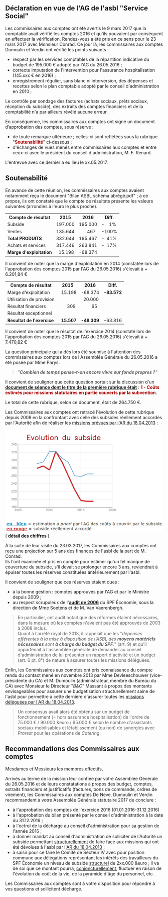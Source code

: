 ## Déclaration en vue de l'AG de l'asbl "Service Social"

Les commissaires aux comptes ont été avertis le 9 mars 2017 que la comptable avait vérifié les comptes 2016 et qu'ils pouvaient par conséquent en effectuer la vérification. Rendez-vous a été pris en ce sens pour le 23 mars 2017 avec Monsieur Conrad.
Ce jour là, les commissaires aux comptes Dumoulin et Verdin ont vérifié les points suivants :

* respect par les services comptables de la répartition indicative du budget de 195.000 &euro; adopté par l'AG du 26.05.2016 ;  
* correcte imputation de l'intervention pour l'assurance hospitalisation (145.xxx &euro; en 2016) ;  
* enregistrement régulier, sans blanc ni interversion, des dépenses et recettes selon le plan comptable adopté par le conseil d'administration en 2010 ;  

Le contrôle par sondage des factures (achats sociaux, prêts sociaux, réception du subside), des extraits des comptes financiers et de la comptabilité n'a par ailleurs révélé aucune erreur.

En conséquence, les commissaires aux comptes ont signé un 
document d’approbation des comptes, sous réserve :

* de toute remarque ultérieure ; celles-ci sont reflétées sous la rubrique "<font color="aa0000"><b>Soutenabilité</b></font>" ci-dessous ;  
* d'échanges de vues menés entre commissaires aux comptes et entre ceux-ci avec le président du conseil d'administration, M. F. Renard.  

L'entrevue avec ce dernier a eu lieu le xx.05.2017.

## Soutenabilité

En avance de cette réunion, les commissaires aux comptes avaient notamment reçu le document "Bilan ASBL schéma abrégé.pdf" ; à ce propos, ils ont constaté que le compte de résultats présente les valeurs suivantes (arrondies à l'euro le plus proche).

<table>
	<tr><th>Compte de résultat</th><th>2015</th><th>2016</th><th>Diff.</th></tr>
	<tr><td>Subside</td><td>197.000</td><td>195.000</td><td>-&nbsp;&nbsp;&nbsp;&nbsp;1%</td></tr>
	<tr><td>Ventes</td><td>135.644</td><td>&nbsp;&nbsp;&nbsp;&nbsp;&nbsp;&nbsp;&nbsp;467</td><td>-100%</td></tr>
	<tr><td><b>Total PRODUITS</b></td><td>332.644</td><td>195.467</td><td>-&nbsp;&nbsp;41%</td></tr>
	<tr><td>Achats et services</td><td>317.446</td><td>263.841</td><td>-&nbsp;&nbsp;17%</td></tr>
	<tr><td><b>Marge d'exploitation</b></td><td>&nbsp;&nbsp;15.198</td><td>-68.374</td></tr>
</table>

Il convient de noter que la marge d'exploitation en 2014 (constatée lors de l'approbation des comptes 2015 par l'AG du 26.05.2016) s'élevait à + 6.201,84 &euro;

<table>
	<tr><th>Compte de résultat</th><th>2015</th><th>2016</th><th>Diff.</th></tr>
	<tr><td>Marge d'exploitation</td><td>&nbsp;&nbsp;15.198</td><td>-68.374</td><td><b>-83.572</b></td></tr>
	<tr><td>Utilisation de provision</td><td>&nbsp;</td><td>&nbsp;&nbsp;20.000</td></tr>
	<tr><td>Résultat financiers</td><td>&nbsp;&nbsp;&nbsp;&nbsp;&nbsp;&nbsp;&nbsp;309</td><td>&nbsp;&nbsp;&nbsp;&nbsp;&nbsp;&nbsp;&nbsp;&nbsp;&nbsp;65</td></tr>
	<tr><td>Résultat exceptionnel</td><td>&nbsp;</td><td>&nbsp;</td></tr>
	<tr><td><b>Résultat de l'exercice</b></td><td>&nbsp;&nbsp;<b>15.507</b></td><td><b>-48.309</b></td><td>-63.816</td></tr>
</table>

Il convient de noter que le résultat de l'exercice 2014 (constaté lors de l'approbation des comptes 2015 par l'AG du 26.05.2016) s'élevait à + 7.470,82 &euro;


La question principale qui a dès lors été soumise à l'attention des commissaires aux comptes lors de l'Assemblée Générale du 26.05.2016 a été posée par Mme Parys.

> *"**Combien de temps pense-t-on encore vivre sur fonds propres ?**"*

Il convient de souligner que cette question portait sur la discussion d'un [**document de séance dont le titre de la première rubrique était**](AG_2016_Budget_Question_FParys.pdf) : <font color="aa0000"><b>1 - Coûts estimés pour missions statutaires en partie couverts par la subvention</b></font>.

Le total de cette rubrique, selon ce document, était de 264.750 &euro;.

Les Commissaires aux comptes ont retracé l'évolution de cette rubrique depuis 2008 en la confrontant avec celle des subsides réellement accordés par l'Autorité afin de réaliser les [missions prévues par l'AR du 18.04.2013](AR_20130418.pdf) :

![](subside.png)  
( [**détail des chiffres**](https://bobjr-1.github.io/Temp/SSoc/Line_TPT.html) )

&Agrave; la suite de leur visite du 23.03.2017, les Commissaires aux comptes ont reçu une projection sur 5 ans des finances de l'asbl de la part de M. Conrad.  
Ils l'ont examinée et pris en compte pour estimer qu'un tel manque de couverture du subside, s'il devait se prolonger encore 3 ans, reviendrait à épuiser toutes les réserves constituées antérieurement par l'asbl.

Il convient de souligner que ces réserves étaient dues :

* à la bonne gestion : comptes approuvés par l'AG et par le Ministre depuis 2009 ;  
* au respect scrupuleux de l'[**audit de 2006**]() du SPF &Eacute;conomie, sous la direction de Mme Soetens et de M. Van Vaerenbergh.

> En particulier, cet audit notait que des réformes étaient nécessaires, dans la mesure où les comptes n'avaient pas été approuvés de 2003 à 2008 inclus.  
> Quant à l'arrêté royal de 2013, il rappelait que les "*dépenses afférentes à la mise à disposition de i'ASBL des **moyens matériels nécessaires** sont **à charge du budget du SPF**.*" (art. 9) et qu'il appartenait à l'assemblée générale de demander au conseil d'administration de lui présenter un rapport d'activité et un budget (art. 6 pt. 8°) de nature à assurer toutes les missions déléguées.

Enfin, les Commissaires aux comptes ont pris connaissance du compte rendu du contact mené en novembre 2013 par Mme Devleeschouwer (vice-présidente du CA) et M. Dumoulin (administrateur, membre du Bureau du CA) avec Monsieur le Directeur "*B&C*" Massant à propos des montants envisageables pour assurer une budgétisation structurellement saine de l'asbl pour permettre à cette dernière d'assurer toutes les [missions déléguées par l'AR du 18.04.2013](AR_20130418.pdf).

> Un consensus avait alors été obtenu sur un budget de fonctionnement (= hors assurance hospitalisation) de l'ordre de 75.000 &euro; / 90.000 &euro / 95.000 &euro; selon le nombre d'assistants sociaux mobilisables et létablissement (ou non) de synergies avec *Prorest* pour les opérations de *Catering*.

## Recommandations des Commissaires aux comptes

Mesdames et Messieurs les membres effectifs,

Arrivés au terme de la mission leur confiée par votre Assemblée Générale du 26.05.2016 et de leurs constatations à propos des budget, comptes, extraits financiers et justificatifs (factures, bons de commande, ordres de virement), les Commissaires aux comptes De Neve, Dumoulin et Verdin recommandent à votre Assemblée Générale statutaire 2017 de conclure :

* à l'approbation des comptes de l'exercice 2016 (01.01.2016-31.12.2016)  
* à l'approbation du bilan présenté par le conseil d'administration à la date du 31.12.2016 ;  
* à l'octroi de la décharge au conseil d'administration pour sa gestion de l'année 2016 ;  
* à donner mandat au conseil d'administration de solliciter de l'Autorité un subside permettant <u>structurellement</u> de faire face aux missions qui ont été dévolues à l'asbl par l'[AR du 18.04.2013](AR_20130418.pdf) ;  
* à saisir pour ce faire le Comité de Secteur IV avec pour position commune aux délégations représentant les intérêts des travailleurs du SPF &Eacute;conomie un niveau de subside <u>structurel</u> de 2xx.000 &euro ; il va de soi que ce montant pourra, <u>conjoncturellement</u>, fluctuer en raison de l'évolution du coût de la vie, de la pyramide d'âge du personnel, etc.

Les Commissaires aux comptes sont à votre disposition pour répondre à vos questions et sollicitent décharge.

